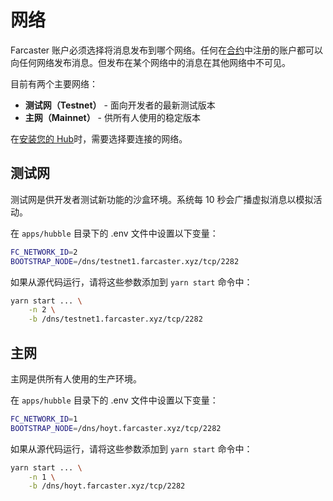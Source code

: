 # 网络

Farcaster 账户必须选择将消息发布到哪个网络。任何在[合约](../learn/architecture/contracts.md)中注册的账户都可以向任何网络发布消息。但发布在某个网络中的消息在其他网络中不可见。

目前有两个主要网络：

- **测试网（Testnet）** - 面向开发者的最新测试版本
- **主网（Mainnet）** - 供所有人使用的稳定版本

在[安装您的 Hub](./install.md)时，需要选择要连接的网络。

## 测试网

测试网是供开发者测试新功能的沙盒环境。系统每 10 秒会广播虚拟消息以模拟活动。

在 `apps/hubble` 目录下的 .env 文件中设置以下变量：

```sh
FC_NETWORK_ID=2
BOOTSTRAP_NODE=/dns/testnet1.farcaster.xyz/tcp/2282
```

如果从源代码运行，请将这些参数添加到 `yarn start` 命令中：

```sh
yarn start ... \
    -n 2 \
    -b /dns/testnet1.farcaster.xyz/tcp/2282
```

## 主网

主网是供所有人使用的生产环境。

在 `apps/hubble` 目录下的 .env 文件中设置以下变量：

```sh
FC_NETWORK_ID=1
BOOTSTRAP_NODE=/dns/hoyt.farcaster.xyz/tcp/2282
```

如果从源代码运行，请将这些参数添加到 `yarn start` 命令中：

```sh
yarn start ... \
    -n 1 \
    -b /dns/hoyt.farcaster.xyz/tcp/2282
```
